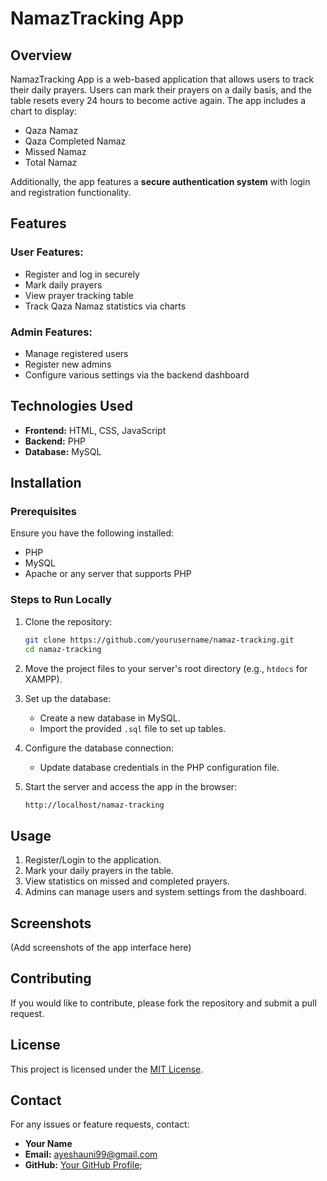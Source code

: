 # NamazTracking App

## Overview
NamazTracking App is a web-based application that allows users to track their daily prayers. Users can mark their prayers on a daily basis, and the table resets every 24 hours to become active again. The app includes a chart to display:
- Qaza Namaz
- Qaza Completed Namaz
- Missed Namaz
- Total Namaz

Additionally, the app features a **secure authentication system** with login and registration functionality.

## Features
### User Features:
- Register and log in securely
- Mark daily prayers
- View prayer tracking table
- Track Qaza Namaz statistics via charts

### Admin Features:
- Manage registered users
- Register new admins
- Configure various settings via the backend dashboard

## Technologies Used
- **Frontend:** HTML, CSS, JavaScript
- **Backend:** PHP
- **Database:** MySQL

## Installation
### Prerequisites
Ensure you have the following installed:
- PHP
- MySQL
- Apache or any server that supports PHP

### Steps to Run Locally
1. Clone the repository:
   ```bash
   git clone https://github.com/yourusername/namaz-tracking.git
   cd namaz-tracking
   ```
2. Move the project files to your server's root directory (e.g., `htdocs` for XAMPP).
3. Set up the database:
   - Create a new database in MySQL.
   - Import the provided `.sql` file to set up tables.

4. Configure the database connection:
   - Update database credentials in the PHP configuration file.

5. Start the server and access the app in the browser:
   ```bash
   http://localhost/namaz-tracking
   ```

## Usage
1. Register/Login to the application.
2. Mark your daily prayers in the table.
3. View statistics on missed and completed prayers.
4. Admins can manage users and system settings from the dashboard.

## Screenshots
(Add screenshots of the app interface here)

## Contributing
If you would like to contribute, please fork the repository and submit a pull request.

## License
This project is licensed under the [MIT License](LICENSE).

## Contact
For any issues or feature requests, contact:
- **Your Name**
- **Email:** ayeshauni99@gmail.com
- **GitHub:** [Your GitHub Profile](https://github.com/Ayesha9912);
